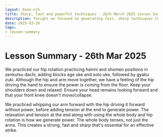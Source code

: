 ```yaml
---
layout: base.njk
title: Sharp, fast and powerful techniques - 26th March 2025 Lesson Summary
description: Tonight we focused on generating fast, sharp techniques through relaxation with tension at the end of technique.
date: 2025-03-26
tags:
- lesson-summary
---
```

# Lesson Summary - 26th Mar 2025

We practiced our hip rotation practicing hamni and shomen positions in zenkutsu dachi, adding blocks age uke and soto uke, followed by gyaku zuki. Although the hip and arm move together, we have a feeling of the hip driving the hand to ensure the power is coming from the floor. Keep your shoulders down and relaxed. Ensure your head remains looking forward and that your front knee doesn't move/collapse.

We practiced whipping our arm forward with the hip driving it forward without power, before adding tension at the end to generate power. The relaxation and tension at the end along with using the whole body and hip rotation is how we generate power. The whole body tenses, not just the arms. This creates a strong, fast and sharp that's essential for an effective strike.


